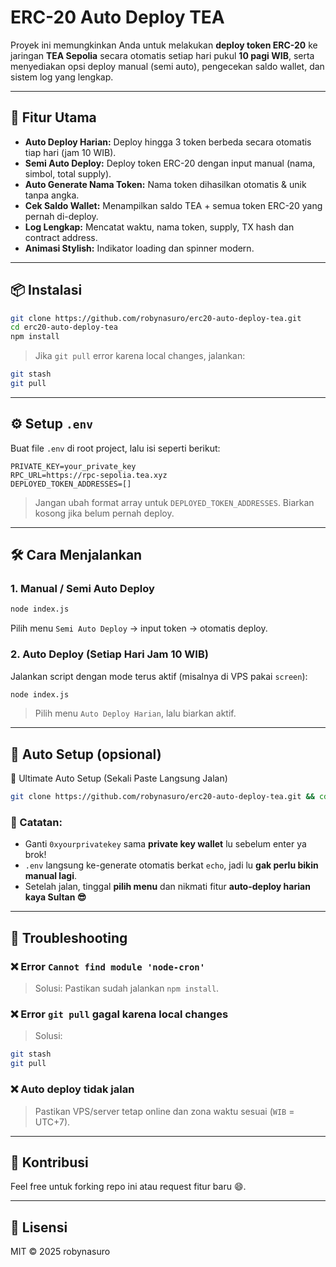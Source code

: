 # ERC-20 Auto Deploy TEA

Proyek ini memungkinkan Anda untuk melakukan **deploy token ERC-20** ke jaringan **TEA Sepolia** secara otomatis setiap hari pukul **10 pagi WIB**, serta menyediakan opsi deploy manual (semi auto), pengecekan saldo wallet, dan sistem log yang lengkap.

---

## 🚀 Fitur Utama

- **Auto Deploy Harian:** Deploy hingga 3 token berbeda secara otomatis tiap hari (jam 10 WIB).
- **Semi Auto Deploy:** Deploy token ERC-20 dengan input manual (nama, simbol, total supply).
- **Auto Generate Nama Token:** Nama token dihasilkan otomatis & unik tanpa angka.
- **Cek Saldo Wallet:** Menampilkan saldo TEA + semua token ERC-20 yang pernah di-deploy.
- **Log Lengkap:** Mencatat waktu, nama token, supply, TX hash dan contract address.
- **Animasi Stylish:** Indikator loading dan spinner modern.

---

## 📦 Instalasi

```bash
git clone https://github.com/robynasuro/erc20-auto-deploy-tea.git
cd erc20-auto-deploy-tea
npm install
```

> Jika `git pull` error karena local changes, jalankan:
```bash
git stash
git pull
```

---

## ⚙️ Setup `.env`

Buat file `.env` di root project, lalu isi seperti berikut:

```
PRIVATE_KEY=your_private_key
RPC_URL=https://rpc-sepolia.tea.xyz
DEPLOYED_TOKEN_ADDRESSES=[]
```

> Jangan ubah format array untuk `DEPLOYED_TOKEN_ADDRESSES`. Biarkan kosong jika belum pernah deploy.

---

## 🛠️ Cara Menjalankan

### 1. Manual / Semi Auto Deploy

```bash
node index.js
```

Pilih menu `Semi Auto Deploy` → input token → otomatis deploy.

### 2. Auto Deploy (Setiap Hari Jam 10 WIB)

Jalankan script dengan mode terus aktif (misalnya di VPS pakai `screen`):
```bash
node index.js
```

> Pilih menu `Auto Deploy Harian`, lalu biarkan aktif.

---

## 🧪 Auto Setup (opsional)

🚀 Ultimate Auto Setup (Sekali Paste Langsung Jalan)

```bash
git clone https://github.com/robynasuro/erc20-auto-deploy-tea.git && cd erc20-auto-deploy-tea && echo -e "PRIVATE_KEY=0xyourprivatekey\nRPC_URL=https://rpc.sepolia.tea.xyz\nDEPLOYED_TOKEN_ADDRESSES=[]" > .env && npm install && npx hardhat compile && node index.js
```

### 🧾 Catatan:

- Ganti `0xyourprivatekey` sama **private key wallet** lu sebelum enter ya brok!
- `.env` langsung ke-generate otomatis berkat `echo`, jadi lu **gak perlu bikin manual lagi**.
- Setelah jalan, tinggal **pilih menu** dan nikmati fitur **auto-deploy harian kaya Sultan 😎**


---

## 🧾 Troubleshooting

### ❌ Error `Cannot find module 'node-cron'`
> Solusi: Pastikan sudah jalankan `npm install`.

### ❌ Error `git pull` gagal karena local changes
> Solusi:
```bash
git stash
git pull
```

### ❌ Auto deploy tidak jalan
> Pastikan VPS/server tetap online dan zona waktu sesuai (`WIB` = UTC+7).

---

## 🤝 Kontribusi

Feel free untuk forking repo ini atau request fitur baru 😄.

---

## 📄 Lisensi

MIT © 2025 robynasuro
